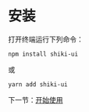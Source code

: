 # 安装

打开终端运行下列命令：

```
npm install shiki-ui
```

或

```
yarn add shiki-ui
```

下一节：[开始使用](#/doc/get-started)